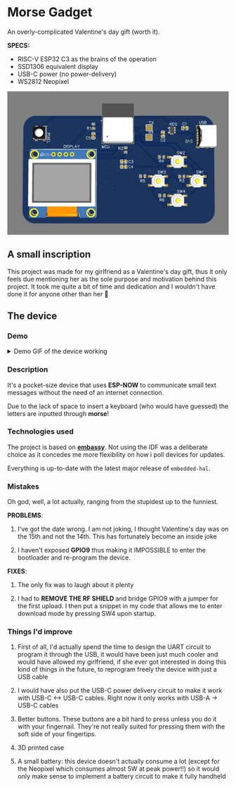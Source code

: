 # Morse Gadget

An overly-complicated Valentine's day gift (worth it).

**SPECS:**
- RISC-V ESP32 C3 as the brains of the operation
- SSD1306 equivalent display
- USB-C power (no power-delivery)
- WS2812 Neopixel

![The device](./.github/device.jpg)

## A small inscription

This project was made for my girlfriend as a Valentine's day gift, thus it only feels due mentioning her as the sole purpose and motivation behind this project. It took me quite a bit of time and dedication and I wouldn't have done it for anyone other than her 💜



## The device

### Demo

<details>
<summary>Demo GIF of the device working</summary>
<img src="./.github/demo.gif"/>
</details>

### Description

It's a pocket-size device that uses **ESP-NOW** to communicate small text messages without the need of an internet connection.

Due to the lack of space to insert a keyboard (who would have guessed) the letters are inputted through **morse**!

### Technologies used

The project is based on [**embassy**](docs.rs/embassy). Not using the IDF was a deliberate choice as it concedes me more flexibility on how i poll devices for updates.

Everything is up-to-date with the latest major release of `embedded-hal`.

### Mistakes

Oh god, well, a lot actually, ranging from the stupidest up to the funniest.

**PROBLEMS**:

1) I've got the date wrong. I am not joking, I thought Valentine's day was on the 15th and not the 14th. This has fortunately become an inside joke

2) I haven't exposed **GPIO9** thus making it IMPOSSIBLE to enter the bootloader and re-program the device.

**FIXES**:

1) The only fix was to laugh about it plenty

2) I had to **REMOVE THE RF SHIELD** and bridge GPIO9 with a jumper for the first upload. I then put a snippet in my code that allows me to enter download mode by pressing SW4 upon startup.

### Things I'd improve

1) First of all, I'd actually spend the time to design the UART circuit to program it through the USB, it would have been just much cooler and would have allowed my girlfriend, if she ever got interested in doing this kind of things in the future, to reprogram freely the device with just a USB cable

2) I would have also put the USB-C power delivery circuit to make it work with USB-C <-> USB-C cables. Right now it only works with USB-A -> USB-C cables

3) Better buttons. These buttons are a bit hard to press unless you do it with your fingernail. They're not really suited for pressing them with the soft side of your fingertips.

4) 3D printed case

5) A small battery: this device doesn't actually consume a lot (except for the Neopixel which consumes almost 5W at peak power!!) so it would only make sense to implement a battery circuit to make it fully handheld